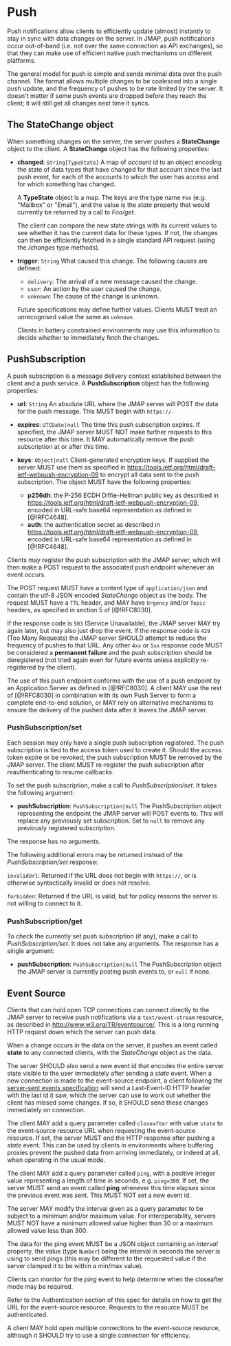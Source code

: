 # Push

Push notifications allow clients to efficiently update (almost) instantly to stay in sync with data changes on the server. In JMAP, push notifications occur out-of-band (i.e. not over the same connection as API exchanges), so that they can make use of efficient native push mechanisms on different platforms.

The general model for push is simple and sends minimal data over the push channel. The format allows multiple changes to be coalesced into a single push update, and the frequency of pushes to be rate limited by the server. It doesn't matter if some push events are dropped before they reach the client; it will still get all changes next time it syncs.

## The StateChange object

When something changes on the server, the server pushes a **StateChange** object to the client. A **StateChange** object has the following properties:

- **changed**: `String[TypeState]`
  A map of *account id* to an object encoding the state of data types that have changed for that account since the last push event, for each of the accounts to which the user has access and for which something has changed.

    A **TypeState** object is a map. The keys are the type name `Foo` (e.g. "Mailbox" or "Email"), and the value is the *state* property that would currently be returned by a call to *Foo/get*.

    The client can compare the new state strings with its current values to see whether it has the current data for these types. If not, the changes can then be efficiently fetched in a single standard API request (using the */changes* type methods).

- **trigger**: `String`
  What caused this change. The following causes are defined:

    - `delivery`: The arrival of a new message caused the change.
    - `user`: An action by the user caused the change.
    - `unknown`: The cause of the change is unknown.

    Future specifications may define further values. Clients MUST treat an
    unrecognised value the same as `unknown`.

    Clients in battery constrained environments may use this information to decide whether to immediately fetch the changes.


## PushSubscription

A push subscription is a message delivery context established between the client and a push service. A **PushSubscription** object has the following properties:

- **url**: `String`
  An absolute URL where the JMAP server will POST the data for the push message.
  This MUST begin with `https://`.
- **expires**: `UTCDate|null`
  The time this push subscription expires. If specified, the JMAP server MUST NOT make further requests to this resource after this time. It MAY automatically remove the push subscription at or after this time.
- **keys**: `Object|null`
  Client-generated encryption keys. If supplied the server MUST use them as specified in <https://tools.ietf.org/html/draft-ietf-webpush-encryption-09> to encrypt all data sent to the push subscription. The object MUST have the following properties:

    - **p256dh**: the P-256 ECDH Diffie-Hellman public key as described in <https://tools.ietf.org/html/draft-ietf-webpush-encryption-09>, encoded in URL-safe base64 representation as defined in [@!RFC4648].
    - **auth**: the authentication secret as described in <https://tools.ietf.org/html/draft-ietf-webpush-encryption-09>, encoded in URL-safe base64 representation as defined in [@!RFC4648].

Clients may register the push subscription with the JMAP server, which will then make a POST request to the associated push endpoint whenever an event occurs.

The POST request MUST have a content type of `application/json` and contain the utf-8 JSON encoded *StateChange* object as the body. The request MUST have a `TTL` header, and MAY have `Urgency` and/or `Topic` headers, as specified in section 5 of [@!RFC8030].

If the response code is `503` (Service Unavailable), the JMAP server MAY try again later, but may also just drop the event. If the response code is `429` (Too Many Requests) the JMAP server SHOULD attempt to reduce the frequency of pushes to that URL. Any other `4xx` or `5xx` response code MUST be considered a **permanent failure** and the push subscription should be deregistered (not tried again even for future events unless explicitly re-registered by the client).

The use of this push endpoint conforms with the use of a push endpoint by an Application Server as defined in [@!RFC8030]. A client MAY use the rest of [@!RFC8030] in combination with its own Push Server to form a complete end-to-end solution, or MAY rely on alternative mechanisms to ensure the delivery of the pushed data after it leaves the JMAP server.

### PushSubscription/set

Each session may only have a single push subscription registered. The push subscription is tied to the access token used to create it. Should the access token expire or be revoked, the push subscription MUST be removed by the JMAP server. The client MUST re-register the push subscription after reauthenticating to resume callbacks.

To set the push subscription, make a call to *PushSubscription/set*. It takes the following argument:

- **pushSubscription**: `PushSubscription|null`
  The PushSubscription object representing the endpoint the JMAP server will POST events to. This will replace any previously set subscription. Set to `null` to remove any previously registered subscription.

The response has no arguments.

The following additional errors may be returned instead of the *PushSubscription/set* response:

`invalidUrl`: Returned if the URL does not begin with `https://`, or is otherwise syntactically invalid or does not resolve.

`forbidden`: Returned if the URL is valid, but for policy reasons the server is not willing to connect to it.

### PushSubscription/get

To check the currently set push subscription (if any), make a call to *PushSubscription/set*. It does not take any arguments. The response has a single argument:

- **pushSubscription**: `PushSubscription|null`
  The PushSubscription object the JMAP server is currently posting push events to, or `null` if none.

## Event Source

Clients that can hold open TCP connections can connect directly to the JMAP server to receive push notifications via a `text/event-stream` resource, as described in <http://www.w3.org/TR/eventsource/>. This is a long running HTTP request down which the server can push data.

When a change occurs in the data on the server, it pushes an event called **state** to any connected clients, with the *StateChange* object as the data.

The server SHOULD also send a new event id that encodes the entire server state visible to the user immediately after sending a *state* event. When a new connection is made to the event-source endpoint, a client following the [server-sent events specification](https://html.spec.whatwg.org/multipage/server-sent-events.html) will send a Last-Event-ID HTTP header with the last id it saw, which the server can use to work out whether the client has missed some changes. If so, it SHOULD send these changes immediately on connection.

The client MAY add a query parameter called `closeafter` with value `state` to the event-source resource URL when requesting the event-source resource. If set, the server MUST end the HTTP response after pushing a *state* event. This can be used by clients in environments where buffering proxies prevent the pushed data from arriving immediately, or indeed at all, when operating in the usual mode.

The client MAY add a query parameter called `ping`, with a positive integer value representing a length of time in seconds, e.g. `ping=300`. If set, the server MUST send an event called **ping** whenever this time elapses since the previous event was sent. This MUST NOT set a new event id.

The server MAY modify the interval given as a query parameter to be subject to a minimum and/or maximum value. For interoperability, servers MUST NOT have a minimum allowed value higher than 30 or a maximum allowed value less than 300.

The data for the ping event MUST be a JSON object containing an *interval* property, the value (type `Number`) being the interval in seconds the server is using to send pings (this may be different to the requested value if the server clamped it to be within a min/max value).

Clients can monitor for the *ping* event to help determine when the closeafter mode may be required.

Refer to the Authentication section of this spec for details on how to get the URL for the event-source resource. Requests to the resource MUST be authenticated.

A client MAY hold open multiple connections to the event-source resource, although it SHOULD try to use a single connection for efficiency.
